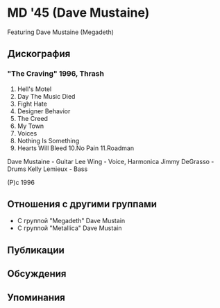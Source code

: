 # MD '45 (Dave Mustaine)

Featuring Dave Mustaine (Megadeth)

## Дискография

### "The Craving" 1996, Thrash

1.  Hell's Motel
2.  Day The Music Died
3.  Fight Hate
4.  Designer Behavior
5.  The Creed
6.  My Town
7.  Voices
8.  Nothing Is Something
9.  Hearts Will Bleed
10.No Pain
11.Roadman

Dave Mustaine - Guitar
Lee Wing - Voice, Harmonica
Jimmy DeGrasso - Drums
Kelly Lemieux - Bass

(P)c 1996


## Отношения с другими группами

* C группой "Megadeth" Dave Mustain
* C группой "Metallica" Dave Mustain

## Публикации


## Обсуждения


## Упоминания

